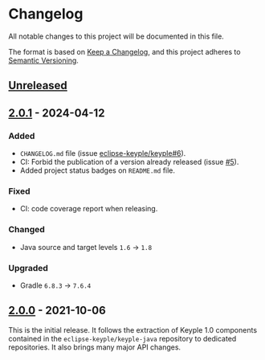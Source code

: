 # Changelog
All notable changes to this project will be documented in this file.

The format is based on [Keep a Changelog](https://keepachangelog.com/en/1.0.0/),
and this project adheres to [Semantic Versioning](https://semver.org/spec/v2.0.0.html).

## [Unreleased]

## [2.0.1] - 2024-04-12
### Added
- `CHANGELOG.md` file (issue [eclipse-keyple/keyple#6]).
- CI: Forbid the publication of a version already released (issue [#5]).
- Added project status badges on `README.md` file.
### Fixed
- CI: code coverage report when releasing.
### Changed
- Java source and target levels `1.6` -> `1.8`
### Upgraded
- Gradle `6.8.3` -> `7.6.4`

## [2.0.0] - 2021-10-06
This is the initial release.
It follows the extraction of Keyple 1.0 components contained in the `eclipse-keyple/keyple-java` repository to dedicated repositories.
It also brings many major API changes.

[unreleased]: https://github.com/eclipse-keyple/keyple-common-java-api/compare/2.0.1...HEAD
[2.0.1]: https://github.com/eclipse-keyple/keyple-common-java-api/compare/2.0.0...2.0.1
[2.0.0]: https://github.com/eclipse-keyple/keyple-common-java-api/releases/tag/2.0.0

[#5]: https://github.com/eclipse-keyple/keyple-common-java-api/issues/5

[eclipse-keyple/keyple#6]: https://github.com/eclipse-keyple/keyple/issues/6
